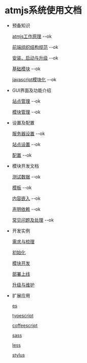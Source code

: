 # atmjs系统使用文档

* 预备知识

    [atmjs工作原理](./doc/ready/工作原理.md) --ok

    [前端组织结构规范](./doc/ready/组织结构.md) --ok

    [安装、启动与升级](./doc/ready/安装与启动.md) --ok

    [基础模块](./doc/ready/基础模块.md) --ok

    [javascript模块化](./doc/ready/js模块化.md) --ok

* GUI界面及功能介绍

    [站点管理](./doc/gui/站点管理.md) --ok

    [模块管理](./doc/gui/模块管理.md) --ok

* 设置及配置

    [服务器设置](./doc/control/服务器设置.md) --ok

    [站点设置](./doc/control/站点设置.md) --ok

    [配置](./doc/control/配置.md) --ok

* 模块开发文档

    [测试数据](./doc/module/测试数据.md) --ok

    [模板](./doc/module/模板.md) --ok

    [内容嵌入](./doc/module/内容嵌入.md) --ok

    [声明依赖](./doc/module/声明依赖.md) --ok

    [常见问题及处理](./doc/module/问题处理.md) --ok

* 开发实例

    [需求与梳理](./doc/demo/需求与梳理.md)

    [初始化](./doc/demo/初始化.md)

    [模块开发](./doc/demo/模块开发.md)

    [部署上线](./doc/demo/部署上线.md)

    [升级与维护](./doc/demo/升级与维护.md)

* 扩展应用

    [es](./doc/extend/es.md)

    [typescript](./doc/extend/ts.md)

    [coffeescript](./doc/extend/coffee.md)

    [sass](./doc/extend/sass.md)

    [less](./doc/extend/less.md)

    [stylus](./doc/extend/stylus.md)



